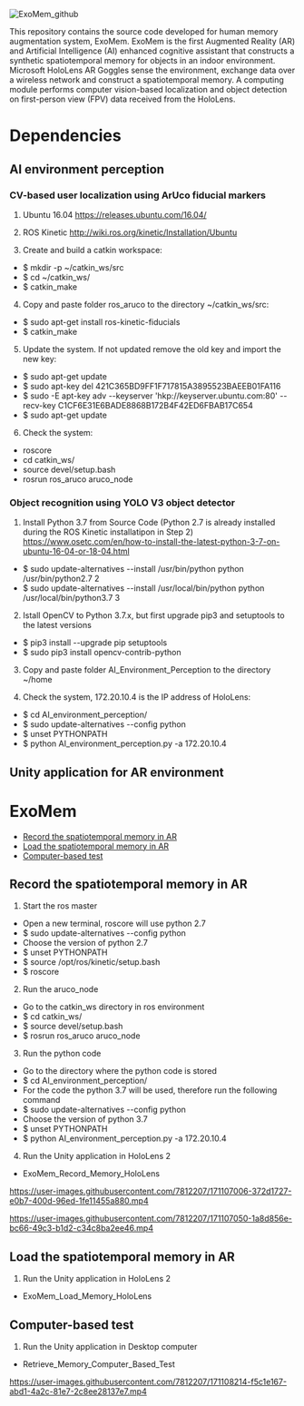![ExoMem_github](https://user-images.githubusercontent.com/7812207/170980352-71c7c8d8-5d7a-40be-9828-f7b873b0b838.png)

This repository contains the source code developed for human memory augmentation system, ExoMem. ExoMem is the first Augmented Reality (AR) and Artificial Intelligence (AI) enhanced cognitive assistant that constructs a synthetic spatiotemporal memory for objects in an indoor environment. Microsoft HoloLens AR Goggles sense the environment, exchange data over a wireless network and construct a spatiotemporal memory. A computing module performs computer vision-based localization and object detection on first-person view (FPV) data received from the HoloLens.

# Dependencies

## AI environment perception

### CV-based user localization using ArUco fiducial markers

1. Ubuntu 16.04 
https://releases.ubuntu.com/16.04/

2. ROS Kinetic
http://wiki.ros.org/kinetic/Installation/Ubuntu

3. Create and build a catkin workspace:
  * $ mkdir -p ~/catkin_ws/src
  * $ cd ~/catkin_ws/
  * $ catkin_make
  
4. Copy and paste folder ros_aruco to the directory ~/catkin_ws/src:
  * $ sudo apt-get install ros-kinetic-fiducials
  * $ catkin_make
  
5. Update the system. If not updated remove the old key and import the new key:
  * $ sudo apt-get update
  * $ sudo apt-key del 421C365BD9FF1F717815A3895523BAEEB01FA116
  * $ sudo -E apt-key adv --keyserver 'hkp://keyserver.ubuntu.com:80' --recv-key C1CF6E31E6BADE8868B172B4F42ED6FBAB17C654
  * $ sudo apt-get update
  
6. Check the system:
  * roscore
  * cd catkin_ws/
  * source devel/setup.bash
  * rosrun ros_aruco aruco_node

### Object recognition using YOLO V3 object detector

1. Install Python 3.7 from Source Code (Python 2.7 is already installed during the ROS Kinetic installatipon in Step 2)
https://www.osetc.com/en/how-to-install-the-latest-python-3-7-on-ubuntu-16-04-or-18-04.html
  * $ sudo update-alternatives --install /usr/bin/python python /usr/bin/python2.7 2
  * $ sudo update-alternatives --install /usr/local/bin/python python /usr/local/bin/python3.7 3
 
2. Istall OpenCV to Python 3.7.x, but first upgrade pip3 and setuptools to the latest versions
  * $ pip3 install --upgrade pip setuptools
  * $ sudo pip3 install opencv-contrib-python
  
3. Copy and paste folder AI_Environment_Perception to the directory ~/home

4. Check the system, 172.20.10.4 is the IP address of HoloLens:
  * $ cd AI_environment_perception/
  * $ sudo update-alternatives --config python
  * $ unset PYTHONPATH
  * $ python AI_environment_perception.py -a 172.20.10.4
 
## Unity application for AR environment 

# ExoMem 
* [Record the spatiotemporal memory in AR](#record)
* [Load the spatiotemporal memory in AR](#load)
* [Computer-based test](#test)

## Record the spatiotemporal memory in AR
1. Start the ros master
  * Open a new terminal, roscore will use python 2.7
  * $ sudo update-alternatives --config python
  * Choose the version of python 2.7
  * $ unset PYTHONPATH
  * $ source /opt/ros/kinetic/setup.bash
  * $ roscore

2. Run the aruco_node 
  * Go to the catkin_ws directory in ros environment
  * $ cd catkin_ws/
  * $ source devel/setup.bash
  * $ rosrun ros_aruco aruco_node

3. Run the python code 
  * Go to the directory where the python code is stored
  * $ cd AI_environment_perception/
  * For the code the python 3.7 will be used, therefore run the following command
  * $ sudo update-alternatives --config python
  * Choose the version of python 3.7
  * $ unset PYTHONPATH
  * $ python AI_environment_perception.py -a 172.20.10.4

4. Run the Unity application in HoloLens 2 
  * ExoMem_Record_Memory_HoloLens


https://user-images.githubusercontent.com/7812207/171107006-372d1727-e0b7-400d-96ed-1fe11455a880.mp4


https://user-images.githubusercontent.com/7812207/171107050-1a8d856e-bc66-49c3-b1d2-c34c8ba2ee46.mp4


## Load the spatiotemporal memory in AR
1. Run the Unity application in HoloLens 2
  * ExoMem_Load_Memory_HoloLens

## Computer-based test 
1. Run the Unity application in Desktop computer
  * Retrieve_Memory_Computer_Based_Test


https://user-images.githubusercontent.com/7812207/171108214-f5c1e167-abd1-4a2c-81e7-2c8ee28137e7.mp4

